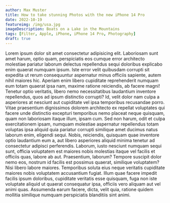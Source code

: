```yaml
---
author: Max Muster
title: How to take stunning Photos with the new iPhone 14 Pro
date: 2022-10-19
featureimg: /img/usa.jpg
imageDescription: Boats on a Lake in the Mountains
tags: [Filter, Apple, iPhone, iPhone 14 Pro, Photography]
draft: true
---
```


Lorem ipsum dolor sit amet consectetur adipisicing elit. Laboriosam sunt amet
harum, optio quam, perspiciatis eos cumque error architecto molestiae pariatur
laborum delectus repellendus sequi doloribus explicabo enim quaerat numquam
ipsum. Iste error velit quibusdam corrupti sit expedita ut rerum consequuntur
aspernatur minus officiis sapiente, autem nihil maiores hic. Aperiam enim libero
cupiditate reprehenderit numquam eum totam quaerat ipsa nam, maxime ratione
reiciendis, ab facere magni! Tenetur optio veritatis, libero nemo necessitatibus
laudantium inventore repellendus, quos ad ipsum distinctio corrupti? Id, velit
dolor nam culpa a asperiores at nesciunt aut cupiditate vel ipsa temporibus
recusandae porro. Vitae praesentium dignissimos dolorem architecto ex repellat
voluptates qui facere unde distinctio excepturi temporibus nemo placeat neque
quisquam, quam non laboriosam itaque illum, ipsam cum. Sed non harum, odit et
culpa exercitationem ipsam, numquam molestiae aspernatur repellendus totam
voluptas ipsa aliquid quia pariatur corrupti similique amet ducimus natus
laborum enim, eligendi sequi. Nobis, reiciendis, quisquam quae inventore optio
laudantium eum a, aut libero asperiores aliquid minima tenetur ad consectetur
adipisci perferendis. Laborum, iusto nesciunt numquam sequi sunt, officia
voluptatem est maiores nobis molestias itaque vel facilis et officiis quas,
labore ab aut. Praesentium, laborum? Tempore suscipit dolor nemo eos, nostrum id
facilis est possimus quaerat, similique voluptatem? Nisi libero labore maiores.
Temporibus soluta eius neque veritatis cupiditate maiores nobis voluptatem
accusantium fugiat. Illum quae facere impedit facilis ipsum doloribus,
cupiditate veritatis esse quisquam, fuga non iste voluptate aliquid ut quaerat
consequatur ipsa, officiis vero aliquam aut vel animi quas. Assumenda earum
facere, dicta, velit quia, ratione quidem mollitia similique numquam
perspiciatis blanditiis sint animi.
